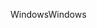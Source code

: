 <span data-ttu-id="588ca-101">Windows</span><span class="sxs-lookup"><span data-stu-id="588ca-101">Windows</span></span>